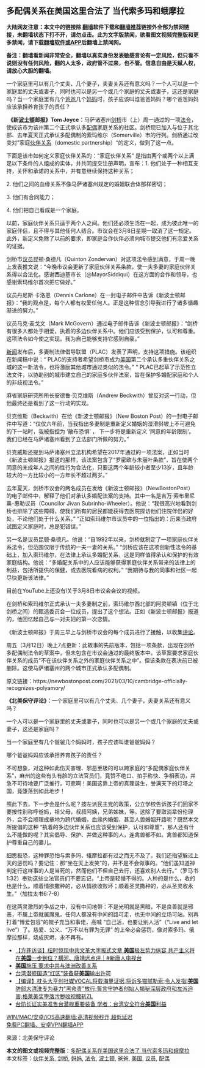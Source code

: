  <h2>多配偶关系在美国这里合法了 当代索多玛和蛾摩拉</h2> <p class="notice"><b>大陆网友注意：本文中的链接除 <a href="https://github.com/bannedbook/fanqiang" >翻墙</a>软件下载和<a href="https://github.com/killgcd/justmysocks/blob/master/README.md">翻墙推荐</a>链接外全部为禁网链接，未翻墙状态下打不开，请勿点击。此为文字版禁闻，欲看图文视频完整版和更多禁闻，请下载<a href="https://github.com/bannedbook/fanqiang">翻墙软件或APP</a>后翻墙上禁闻网。</p><p>备注：翻墙看新闻非常安全，翻墙以真实身份发表敏感言论有一定风险，但只看不说则没有任何风险，翻的人太多，政府管不过来，也不管。信息自由是天赋人权，请放心大胆的翻墙。</b></p>  <div class="entry"> <p id="summary">一个家庭里可以有几个丈夫、几个妻子，夫妻关系还有意义吗？一个人可以是一个家庭里的丈夫或妻子，同时也可以是另一个或几个家庭的丈夫或妻子，这还是家庭吗？当一个家庭里有几个<a href="https://www.bannedbook.org/bnews/tag/%e7%88%b8%e7%88%b8/" class="st_tag internal_tag" rel="tag" title="标签 爸爸 下的日志">爸爸</a>几个<a href="https://www.bannedbook.org/bnews/tag/%e5%a6%88%e5%a6%88/" class="st_tag internal_tag" rel="tag" title="标签 妈妈 下的日志">妈妈</a>时，孩子应该叫谁爸爸妈妈？哪个爸爸妈妈应该承担养育孩子的责任？</p> <p id="conimg">&nbsp;<strong>《新<a href="https://www.bannedbook.org/bnews/tag/%e6%b3%a2%e5%a3%ab%e9%a1%bf/" class="st_tag internal_tag" rel="tag" title="标签 波士顿 下的日志">波士顿</a>邮报》Tom Joyce：</strong>马萨诸塞州<a href="https://www.bannedbook.org/bnews/tag/%E5%89%91%E6%A1%A5/" class="st_tag internal_tag" rel="tag" title="标签 剑桥 下的日志">剑桥</a>市（上）周一通过的一项<a href="https://www.bannedbook.org/bnews/tag/%E6%B3%95%E4%BB%A4/" class="st_tag internal_tag" rel="tag" title="标签 法令 下的日志">法令</a>，使成该市为该州第二个正式承认多<a href="https://www.bannedbook.org/bnews/tag/%E9%85%8D%E5%81%B6/" class="st_tag internal_tag" rel="tag" title="标签 配偶 下的日志">配偶</a>家庭关系的社区。剑桥现已加入与位于其北部、去年夏天正式承认多配偶制的索玛维尔（Somerville）市的行列。剑桥通过改变对”家庭<a href="https://www.bannedbook.org/bnews/tag/%E4%BC%99%E4%BC%B4%E5%85%B3%E7%B3%BB/" class="st_tag internal_tag" rel="tag" title="标签 伙伴关系 下的日志">伙伴关系</a>（domestic partnership）“的定义，做到了这一点。</p> <p>下面是该市如何定义家庭伙伴关系的：“家庭伙伴关系” 是指由两个或两个以上满足以下条件的人组成的实体，并共同提交注册声明，宣布：1. 他们处于一种相互支持，关怀和承诺的关系中，并有意继续保持这种关系；</p> <p>2. 他们之间的血缘关系不像马萨诸塞州规定的婚姻联合体那样密切；</p> <p>3. 他们有合同能力；</p> <p>4. 他们把自己看成是一个家庭。</p> <p>以前，家庭伙伴关系只适于两个人之间。他们还必须生活在一起，成为彼此唯一的家庭伴侣，且不得与其他任何人结合。市议会在3月8日星期一取消了这一规定。此外，新定义免除了以前的要求，即家庭合作伙伴必须向城市提交他们有恋爱关系的证据。</p>  <p>剑桥市<a href="https://www.bannedbook.org/bnews/tag/%e8%ae%ae%e5%91%98/" class="st_tag internal_tag" rel="tag" title="标签 议员 下的日志">议员</a>昆顿·桑德凡（Quinton Zondervan）对这项法令感到满意，于周一晚上发表推文说：“今晚市议会更新了家庭伙伴关系条款，使一夫多妻的家庭伙伴关系得以合法化。感谢西迪基市长（@MayorSiddiqui）在这方面的合作和领导，也感谢索玛维尔首次把它做好。”</p> <p>议员丹尼斯·卡洛恩（Dennis Carlone）在一封电子邮件中告诉《新波士顿邮报》：“我的观点是，每个人都有权爱任何人。正是这种信念引导我进行了诸多循趣渐进的努力。”</p> <p>议员马克·麦戈文（Mark McGovern）通过电子邮件告诉《新波士顿邮报》：“剑桥有很多人都处于相爱，执着的多边伙伴关系中。他们应该受到保护，认可和尊重。这项法令如今使之实现。我为自己能够支持它感到自豪。”</p> <p><span class='wp_keywordlink_affiliate'><a href="https://www.bannedbook.org/" title="新闻">新闻</a></span>发布后，多妻制法律倡导联盟（PLAC）发表了声明，支持这项措施。该组织在新闻稿中说：“ PLAC的支持者希望剑桥市成为<a href="https://www.bannedbook.org/bnews/tag/%e7%be%8e%e5%9b%bd/" class="st_tag internal_tag" rel="tag" title="标签 美国 下的日志">美国</a>第二个承认多重伙伴关系之城的这一新法令，也将激励其他城市通过类似的法令。” “ PLAC已起草了示范性立法文件，以协助别的城市建立自己的家庭多伙伴法案，旨在保护多婚配家庭和个人的非歧视法令。”</p> <p>麻省家庭研究所所长安德鲁·贝克维斯（Andrew Beckwith）曾反对这一行动，但他最终还是看到了这一行动的实现。</p> <p>贝克维斯（Beckwith）在给《新波士顿邮报》（New Boston Post）的一封电子邮件中写道：“仅仅六年前，当我指出多妻制是重新定义婚姻的湿滑斜坡上不可避免的下一站时，我被指控为 ‘散布恐惧’ ， 下一步将是重新定义 ‘同意的年龄限制‘。我们已经在马萨诸塞州看到了立法部门所做的努力。”</p> <p>贝克威斯还提到马萨诸塞州立法机构希望在2017年通过的一项法案，正如当时《新波士顿邮报》报道的那样，该法案包含了“罗密欧与朱丽叶条款”，旨在使两个同意的未成年人之间的性行为合法化，只要这两个年龄较小者至少13岁，且年龄较大的一方比较小的一方年长不超过两岁。”</p>  <p>去年夏天，剑桥市议会的两名成员在发给《新波士顿邮报》（NewBostonPost）的电子邮件中，解释了他们对承认多婚配法案的支持。其中一名是吉万·索布里尼奥-惠勒议员（Councilor Jivan Subrinho-Wheeler）。他说：“我很高兴地看到剑桥也排除了这些障碍，使我们所有的居民都能获得去医院探访他们住院伴侣的好处，不论他们处于什么关系。” “正如索玛维尔市议员中的一位指出的：历来当政府试图定义家庭时，总是犯错误。”</p> <p>另一名是议员昆顿·桑德凡。他说：“自1992年以来，剑桥就制定了一项家庭伙伴关系法令，但范围仅限于传统的一夫一妻的关系。” “剑桥应该在这项创新性法令的基础上，加入索玛维尔，在法律上承认多婚配关系，这是同样值得承认和保护的有效家庭结构。他说：“多婚配关系中的人应该能够获得家庭伙伴关系带来的法律上的利益，包括所提供的保健，或去医院看病的权利。” “我期待与我的同事和社区一起尽快更新该法律。”</p> <p>目前在YouTube上还没有ǐ关于3月8日市议会会议的视频。</p> <p>在剑桥和索玛维尔正式承认一夫多妻制之前，索玛维尔西北部的阿灵顿镇（位于北剑桥之间）的甄选委员会一位成员，提出了这个想法。正如《新波士顿邮报》报道的，他回忆起自己与一对夫妇的第一次恋情。</p> <p>《新波士顿邮报》于周三早上与剑桥市议会的每个成员进行了接触，以收集<span class='wp_keywordlink_affiliate'><a href="https://www.bannedbook.org/bnews/comments/" title="新闻评论" target="_blank">评论</a></span>。</p> <p>周五（3月12日）晚上7点更新：此故事的先前版本，包括一项条款，出现在剑桥多配偶制法令的草案中，但未包含在市议会通过的最终版本中。该草案要求家庭伙伴关系的成员“不在该伙伴关系之外的家庭伙伴关系之中”。但该条款在表决前已被删除。这使马萨诸塞州的两个城市正式承认多配偶制。</p> <p>原文链接：https://newbostonpost.com/2021/03/10/cambridge-officially-recognizes-polyamory/</p>  <p><strong>《北美保守评论》：</strong>一个家庭里可以有几个丈夫、几个妻子，夫妻关系还有意义吗？</p> <p>一个人可以是一个家庭里的丈夫或妻子，同时也可以是另一个或几个家庭的丈夫或妻子，这还是家庭吗？</p> <p>当一个家庭里有几个爸爸几个妈妈时，孩子应该叫谁爸爸妈妈？</p> <p>哪个爸爸妈妈应该承担养育孩子的责任？</p> <p>不可想象，对这种如此伤天害理、邪恶至极的可以跨家庭的“多配偶家庭伙伴关系”，麻州的这些有头有脸的立法官员们，竟赞不绝口、拍手称快、争相表功，并急不可待地要广泛推行。可悲啊！美国这靠上帝的真理诞生，誉满天下的灯塔之国，竟堕落到如此地步！</p> <p>照此下去，下一步会是什么呢？按左派民主党的政策，公立学校告诉孩子们回家不要按性别称呼爸妈，祖父母，叔叔阿姨，兄弟姊妹，等。这除了要取消辈份伦理外，会不会顺理成章地为跨代婚姻，血缘内婚姻，甚至人兽婚姻开路呢？既然本文所提倡的这种 “执着的多边伙伴关系也应该受到保护，认可和尊重”，那人还有什么不能做的呢？其实倡导、保护、并做这种事的人，连禽兽都不如。禽兽都知道保护尊重自己的妻儿。</p> <p>细思极恐，这种罪恐怕与索多玛、蛾摩拉都有过之而无不及了。我们还指望躲过上天的惩罚吗？要记住：那“坐在天上发笑”的，并不是不会做事的。“他们虽知道神判定行这样事的人是当死的，然而他们不但自己去行，还喜欢别人去行。”（罗马书1:32）奉劝这些立法官员们不要忘记，“上帝是轻慢不得的。人种的是什么，收的也是什么。顺着情欲撒种的，必从情欲收败坏；顺着圣灵撒种的，必从圣灵收永生。”（加拉太书6:7-8）</p>  <p>在这两灵激烈的争战之中，没有中间地带：不是光明就是黑暗，不是良善就是邪恶，不属上帝就属魔鬼。任何人都没有中间的路可走，也无中间的立场可站。别再打着“博爱包容”的幌子充当和事佬，高喊 “自己活，也要让别人活”（“Live and let live”）了。慈爱、公义、“万不以有罪为无罪” 的上帝必会惩罚，像对索多玛、俄摩拉那样，烧成灰烬，永不再有。</p> <ul class='op-related-articles' title='相关阅读'> <li><a href='https://www.bannedbook.org/bnews/bannedvideo/20210317/1506417.html' target='_blank'>【方菲访谈】纽时惊现中共文革大字报式文章 <b>美国</b>极左势力纵容 共产主义将在<b>美国</b>一步到位？横河、唐靖远​点评｜#新唐人电视台</a></li> <li><a href='https://www.bannedbook.org/bnews/worldnews/20210317/1506415.html' target='_blank'><b>美国</b>施压 要求中共与澳洲改善关系</a></li> <li><a href='https://www.bannedbook.org/bnews/taiwannews/20210317/1506370.html' target='_blank'>台湾潜舰国造“红区”装备获<b>美国</b>输出许可</a></li> <li><a href='https://www.bannedbook.org/bnews/bannedvideo/20210317/1506351.html' target='_blank'>【编译】枕头大亨创社媒VOCAL将载海量证据,将诉多猫腻勒索;令人发指!<b>美国</b>防部大清洗专为暴力"黑命贵"放行;誓言守护者创始人揭秘深层政府和左派迫害;格莱美奖堕落污秽收视腰斩ZL</a></li> <li><a href='https://www.bannedbook.org/bnews/headline/20210317/1506345.html' target='_blank'>台防长证实美准售台潜舰重要装备 学者：台湾安全符合<b>美国</b>利益</a></li> </ul> <p class="texttj"> <a href="https://github.com/bannedbook/fanqiang/wiki/V2ray%E6%9C%BA%E5%9C%BA" target="_blank">WIN/MAC/安卓/iOS高速翻墙:高清视频秒开,超低延迟</a><br/> <a href="https://github.com/bannedbook/fanqiang/wiki/%E7%A6%81%E9%97%BB%E7%BD%91%E5%AE%89%E5%8D%93%E7%BF%BB%E5%A2%99%E6%96%B0%E9%97%BBAPP" target="_blank">免费PC翻墙、安卓VPN翻墙APP</a></p><p> 来源：北美保守评论 </p><a name='sharetosocial'></a>       <div><b>本文的图文或视频完整版</b>：<a href='https://www.bannedbook.org/bnews/comments/20210317/1506430.html'>多配偶关系在美国这里合法了 当代索多玛和蛾摩拉</a></div>  </div><!--END ENTRY--> <div class="postfooter"> <div>本文标签：<a href="https://www.bannedbook.org/bnews/tag/%E4%BC%99%E4%BC%B4%E5%85%B3%E7%B3%BB/" rel="tag">伙伴关系</a>, <a href="https://www.bannedbook.org/bnews/tag/%E5%89%91%E6%A1%A5/" rel="tag">剑桥</a>, <a href="https://www.bannedbook.org/bnews/tag/%e5%a6%88%e5%a6%88/" rel="tag">妈妈</a>, <a href="https://www.bannedbook.org/bnews/tag/%E6%B3%95%E4%BB%A4/" rel="tag">法令</a>, <a href="https://www.bannedbook.org/bnews/tag/%e6%b3%a2%e5%a3%ab%e9%a1%bf/" rel="tag">波士顿</a>, <a href="https://www.bannedbook.org/bnews/tag/%e7%88%b8%e7%88%b8/" rel="tag">爸爸</a>, <a href="https://www.bannedbook.org/bnews/tag/%e7%be%8e%e5%9b%bd/" rel="tag">美国</a>, <a href="https://www.bannedbook.org/bnews/tag/%e8%ae%ae%e5%91%98/" rel="tag">议员</a>, <a href="https://www.bannedbook.org/bnews/tag/%E9%85%8D%E5%81%B6/" rel="tag">配偶</a></div>  </div><!--END POSTFOOTER--> 